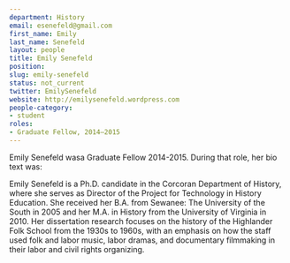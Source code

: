 ```yaml
---
department: History
email: esenefeld@gmail.com
first_name: Emily
last_name: Senefeld
layout: people
title: Emily Senefeld
position:
slug: emily-senefeld
status: not_current
twitter: EmilySenefeld
website: http://emilysenefeld.wordpress.com
people-category:
- student
roles:
- Graduate Fellow, 2014–2015
---
```


Emily Senefeld wasa  Graduate Fellow 2014-2015. During that role, her bio text was:

Emily Senefeld is a Ph.D. candidate in the Corcoran Department of History, where she serves as Director of the Project for Technology in History Education. She received her B.A. from Sewanee: The University of the South in 2005 and her M.A. in History from the University of Virginia in 2010. Her dissertation research focuses on the history of the Highlander Folk School from the 1930s to 1960s, with an emphasis on how the staff used folk and labor music, labor dramas, and documentary filmmaking in their labor and civil rights organizing.
